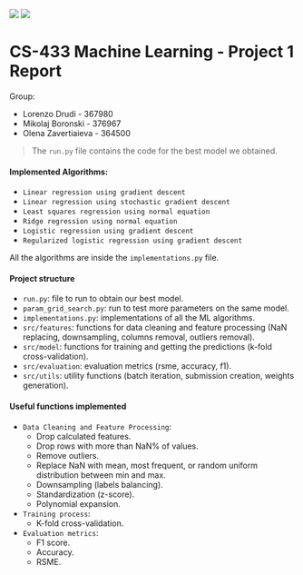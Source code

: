 ![](https://img.shields.io/badge/Python-FFD43B?style=for-the-badge&logo=python&logoColor=blue)
![](https://img.shields.io/badge/Numpy-777BB4?style=for-the-badge&logo=numpy&logoColor=white)
# CS-433 Machine Learning - Project 1 Report

Group:
- Lorenzo Drudi - 367980
- Mikolaj Boronski - 376967
- Olena Zavertiaieva - 364500

> The `run.py` file contains the code for the best model we obtained.

#### Implemented Algorithms:
- `Linear regression using gradient descent`
- `Linear regression using stochastic gradient descent`
- `Least squares regression using normal equation`
- `Ridge regression using normal equation`
- `Logistic regression using gradient descent`
- `Regularized logistic regression using gradient descent`

All the algorithms are inside the `implementations.py` file.

#### Project structure

- `run.py`: file to run to obtain our best model.
- `param_grid_search.py`: run to test more parameters on the same model.
- `implementations.py`: implementations of all the ML algorithms.
- `src/features`: functions for data cleaning and feature processing (NaN replacing, downsampling, columns removal, outliers removal).
- `src/model`: functions for training and getting the predictions (k-fold cross-validation).
- `src/evaluation`: evaluation metrics (rsme, accuracy, f1).
- `src/utils`: utility functions (batch iteration, submission creation, weights generation).

#### Useful functions implemented
- `Data Cleaning and Feature Processing`:
  - Drop calculated features.
  - Drop rows with more than NaN% of values.
  - Remove outliers.
  - Replace NaN with mean, most frequent, or random uniform distribution between min and max.
  - Downsampling (labels balancing).
  - Standardization (z-score).
  - Polynomial expansion.
- `Training process`:
  - K-fold cross-validation.
- `Evaluation metrics`:
  - F1 score.
  - Accuracy.
  - RSME.  
